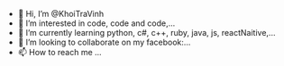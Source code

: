 - 👋 Hi, I’m @KhoiTraVinh
- 👀 I’m interested in code, code and code,...
- 🌱 I’m currently learning python, c#, c++, ruby, java, js, reactNaitive,...
- 💞️ I’m looking to collaborate on my facebook:...
- 📫 How to reach me ...

<!---
KhoiTraVinh/KhoiTraVinh is a ✨ special ✨ repository because its `README.md` (this file) appears on your GitHub profile.
You can click the Preview link to take a look at your changes.
--->
